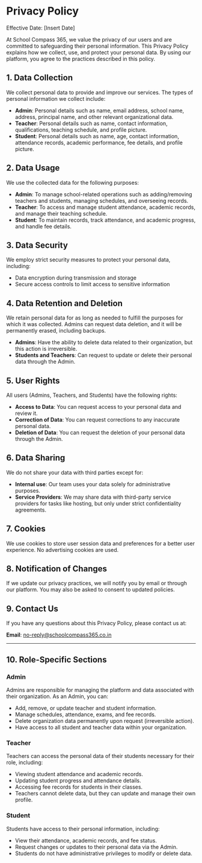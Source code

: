 # Privacy Policy

Effective Date: [Insert Date]

At School Compass 365, we value the privacy of our users and are committed to safeguarding their personal information. This Privacy Policy explains how we collect, use, and protect your personal data. By using our platform, you agree to the practices described in this policy.

## 1. Data Collection

We collect personal data to provide and improve our services. The types of personal information we collect include:

- **Admin**: Personal details such as name, email address, school name, address, principal name, and other relevant organizational data.
- **Teacher**: Personal details such as name, contact information, qualifications, teaching schedule, and profile picture.
- **Student**: Personal details such as name, age, contact information, attendance records, academic performance, fee details, and profile picture.

## 2. Data Usage

We use the collected data for the following purposes:
- **Admin**: To manage school-related operations such as adding/removing teachers and students, managing schedules, and overseeing records.
- **Teacher**: To access and manage student attendance, academic records, and manage their teaching schedule.
- **Student**: To maintain records, track attendance, and academic progress, and handle fee details.

## 3. Data Security

We employ strict security measures to protect your personal data, including:
- Data encryption during transmission and storage
- Secure access controls to limit access to sensitive information

## 4. Data Retention and Deletion

We retain personal data for as long as needed to fulfill the purposes for which it was collected. Admins can request data deletion, and it will be permanently erased, including backups.

- **Admins**: Have the ability to delete data related to their organization, but this action is irreversible.
- **Students and Teachers**: Can request to update or delete their personal data through the Admin.

## 5. User Rights

All users (Admins, Teachers, and Students) have the following rights:
- **Access to Data**: You can request access to your personal data and review it.
- **Correction of Data**: You can request corrections to any inaccurate personal data.
- **Deletion of Data**: You can request the deletion of your personal data through the Admin.

## 6. Data Sharing

We do not share your data with third parties except for:
- **Internal use**: Our team uses your data solely for administrative purposes.
- **Service Providers**: We may share data with third-party service providers for tasks like hosting, but only under strict confidentiality agreements.

## 7. Cookies

We use cookies to store user session data and preferences for a better user experience. No advertising cookies are used.

## 8. Notification of Changes

If we update our privacy practices, we will notify you by email or through our platform. You may also be asked to consent to updated policies.

## 9. Contact Us

If you have any questions about this Privacy Policy, please contact us at:

**Email**: no-reply@schoolcompass365.co.in

---

## 10. Role-Specific Sections

### Admin

Admins are responsible for managing the platform and data associated with their organization. As an Admin, you can:
- Add, remove, or update teacher and student information.
- Manage schedules, attendance, exams, and fee records.
- Delete organization data permanently upon request (irreversible action).
- Have access to all student and teacher data within your organization.

### Teacher

Teachers can access the personal data of their students necessary for their role, including:
- Viewing student attendance and academic records.
- Updating student progress and attendance details.
- Accessing fee records for students in their classes.
- Teachers cannot delete data, but they can update and manage their own profile.

### Student

Students have access to their personal information, including:
- View their attendance, academic records, and fee status.
- Request changes or updates to their personal data via the Admin.
- Students do not have administrative privileges to modify or delete data.
